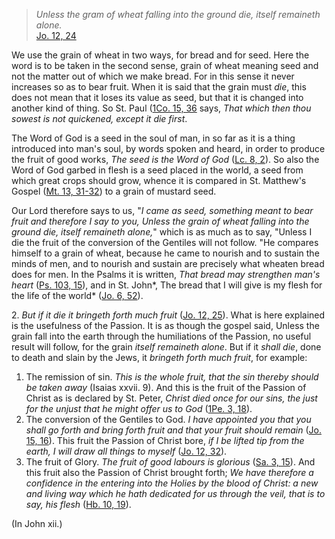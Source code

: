 
> _Unless the gram of wheat falling into the ground die, itself remaineth alone._  
[Jo. 12, 24](https://vulgata.online/bible/Jo.12?ed=DR2&vfn=DR2.Jo.12.24:vs)

We use the grain of wheat in two ways, for bread and for seed. Here the word is to be taken in the second sense, grain of wheat meaning seed and not the matter out of which we make bread. For in this sense it never increases so as to bear fruit. When it is said that the grain must _die_, this does not mean that it loses its value as seed, but that it is changed into another kind of thing. So St. Paul ([1Co. 15, 36](https://vulgata.online/bible/1Co.15?ed=DR2&vfn=DR2.1Co.15.36:vs) says, _That which then thou sowest is not quickened, except it die first_.

The Word of God is a seed in the soul of man, in so far as it is a thing introduced into man's soul, by words spoken and heard, in order to produce the fruit of good works, _The seed is the Word of God_ ([Lc. 8, 2](https://vulgata.online/bible/Lc.8?ed=DR2&vfn=DR2.Lc.8.2:vs)). So also the Word of God garbed in flesh is a seed placed in the world, a seed from which great crops should grow, whence it is compared in St. Matthew's Gospel ([Mt. 13, 31-32](https://vulgata.online/bible/Mt.13?ed=DR2&vfn=DR2.Mt.13.31-32:vs)) to a grain of mustard seed.

Our Lord therefore says to us, "_I came as seed, something meant to bear fruit and therefore I say to you, Unless the grain of wheat falling into the ground die, itself remaineth alone,_" which is as much as to say, "Unless I die the fruit of the conversion of the Gentiles will not follow. "He compares himself to a grain of wheat, because he came to nourish and to sustain the minds of men, and to nourish and sustain are precisely what wheaten bread does for men. In the Psalms it is written, _That bread may strengthen man's heart_ ([Ps. 103, 15](https://vulgata.online/bible/Ps.103?ed=DR2&vfn=DR2.Ps.103.15:vs)), and in St. John*, The bread that I will give is my flesh for the life of the world* ([Jo. 6, 52](https://vulgata.online/bible/Jo.6?ed=DR2&vfn=DR2.Jo.6.52:vs)).

2\. _But if it die it bringeth forth much fruit_ ([Jo. 12, 25](https://vulgata.online/bible/Jo.12?ed=DR2&vfn=DR2.Jo.12.25:vs)). What is here explained is the usefulness of the Passion. It is as though the gospel said, Unless the grain fall into the earth through the humiliations of the Passion, no useful result will follow, for the grain _itself remaineth alone_. But if it _shall die_, done to death and slain by the Jews, it _bringeth forth much fruit_, for example:

1. The remission of sin. _This is the whole fruit, that the sin thereby should be taken away_ (Isaias xxvii. 9). And this is the fruit of the Passion of Christ as is declared by St. Peter, _Christ died once for our sins, the just for the unjust that he might offer us to God_ ([1Pe. 3, 18](https://vulgata.online/bible/1Pe.3?ed=DR2&vfn=DR2.1Pe.3.18:vs)).
2. The conversion of the Gentiles to God. _I have appointed you that you shall go forth and bring forth fruit and that your fruit should remain_ ([Jo. 15, 16](https://vulgata.online/bible/Jo.15?ed=DR2&vfn=DR2.Jo.15.16:vs)). This fruit the Passion of Christ bore, _if I be lifted tip from the earth, I will draw all things to myself_ ([Jo. 12, 32](https://vulgata.online/bible/Jo.12?ed=DR2&vfn=DR2.Jo.12.32:vs)).
3. The fruit of Glory. _The fruit of good labours is glorious_ ([Sa. 3, 15](https://vulgata.online/bible/Sa.3?ed=DR2&vfn=DR2.Sa.3.15:vs)). And this fruit also the Passion of Christ brought forth; _We have therefore a confidence in the entering into the Holies by the blood of Christ: a new and living way which he hath dedicated for us through the veil, that is to say, his flesh_ ([Hb. 10, 19](https://vulgata.online/bible/Hb.10?ed=DR2&vfn=DR2.Hb.10.19:vs)).

(In John xii.)

